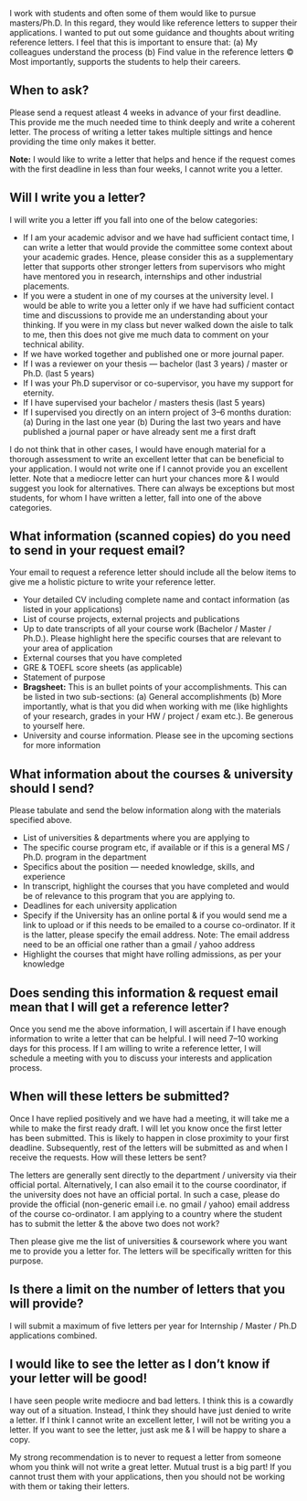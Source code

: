 I work with students and often some of them would like to pursue masters/Ph.D. In this regard, they would like reference letters to supper their applications. I wanted to put out some guidance and thoughts about writing reference letters. I feel that this is important to ensure that: (a) My colleagues understand the process (b) Find value in the reference letters © Most importantly, supports the students to help their careers.

## When to ask?
Please send a request atleast 4 weeks in advance of your first deadline. This provide me the much needed time to think deeply and write a coherent letter. The process of writing a letter takes multiple sittings and hence providing the time only makes it better.

**Note:** I would like to write a letter that helps and hence if the request comes with the first deadline in less than four weeks, I cannot write you a letter. 

## Will I write you a letter?
I will write you a letter iff you fall into one of the below categories:
- If I am your academic advisor and we have had sufficient contact time, I can write a letter that would provide the committee some context about your academic grades. Hence, please consider this as a supplementary letter that supports other stronger letters from supervisors who might have mentored you in research, internships and other industrial placements.
- If you were a student in one of my courses at the university level. I would be able to write you a letter only if we have had sufficient contact time and discussions to provide me an understanding about your thinking. If you were in my class but never walked down the aisle to talk to me, then this does not give me much data to comment on your technical ability.
- If we have worked together and published one or more journal paper.
- If I was a reviewer on your thesis — bachelor (last 3 years) / master or Ph.D. (last 5 years)
- If I was your Ph.D supervisor or co-supervisor, you have my support for eternity.
- If I have supervised your bachelor / masters thesis (last 5 years)
- If I supervised you directly on an intern project of 3–6 months duration: (a) During in the last one year (b) During the last two years and have published a journal paper or have already sent me a first draft

I do not think that in other cases, I would have enough material for a thorough assessment to write an excellent letter that can be beneficial to your application. I would not write one if I cannot provide you an excellent letter. Note that a mediocre letter can hurt your chances more & I would suggest you look for alternatives. There can always be exceptions but most students, for whom I have written a letter, fall into one of the above categories.

## What information (scanned copies) do you need to send in your request email?
Your email to request a reference letter should include all the below items to give me a holistic picture to write your reference letter.
- Your detailed CV including complete name and contact information (as listed in your applications)
- List of course projects, external projects and publications
- Up to date transcripts of all your course work (Bachelor / Master / Ph.D.). Please highlight here the specific courses that are relevant to your area of application
- External courses that you have completed
- GRE & TOEFL score sheets (as applicable)
- Statement of purpose
- **Bragsheet:** This is an bullet points of your accomplishments. This can be listed in two sub-sections: (a) General accomplishments (b) More importantly, what is that you did when working with me (like highlights of your research, grades in your HW / project / exam etc.). Be generous to yourself here.
- University and course information. Please see in the upcoming sections for more information

## What information about the courses & university should I send?
Please tabulate and send the below information along with the materials specified above.
- List of universities & departments where you are applying to
- The specific course program etc, if available or if this is a general MS / Ph.D. program in the department
- Specifics about the position — needed knowledge, skills, and experience
- In transcript, highlight the courses that you have completed and would be of relevance to this program that you are applying to.
- Deadlines for each university application
- Specify if the University has an online portal & if you would send me a link to upload or if this needs to be emailed to a course co-ordinator. If it is the latter, please specify the email address. Note: The email address need to be an official one rather than a gmail / yahoo address
- Highlight the courses that might have rolling admissions, as per your knowledge

## Does sending this information & request email mean that I will get a reference letter?
Once you send me the above information, I will ascertain if I have enough information to write a letter that can be helpful. I will need 7–10 working days for this process. If I am willing to write a reference letter, I will schedule a meeting with you to discuss your interests and application process.

## When will these letters be submitted?
Once I have replied positively and we have had a meeting, it will take me a while to make the first ready draft. I will let you know once the first letter has been submitted. This is likely to happen in close proximity to your first deadline. Subsequently, rest of the letters will be submitted as and when I receive the requests.
How will these letters be sent?

The letters are generally sent directly to the department / university via their official portal. Alternatively, I can also email it to the course coordinator, if the university does not have an official portal. In such a case, please do provide the official (non-generic email i.e. no gmail / yahoo) email address of the course co-ordinator.
I am applying to a country where the student has to submit the letter & the above two does not work?

Then please give me the list of universities & coursework where you want me to provide you a letter for. The letters will be specifically written for this purpose.

## Is there a limit on the number of letters that you will provide?
I will submit a maximum of five letters per year for Internship / Master / Ph.D applications combined.

## I would like to see the letter as I don’t know if your letter will be good!
I have seen people write mediocre and bad letters. I think this is a cowardly way out of a situation. Instead, I think they should have just denied to write a letter. If I think I cannot write an excellent letter, I will not be writing you a letter. If you want to see the letter, just ask me & I will be happy to share a copy.

My strong recommendation is to never to request a letter from someone whom you think will not write a great letter. Mutual trust is a big part! If you cannot trust them with your applications, then you should not be working with them or taking their letters.
